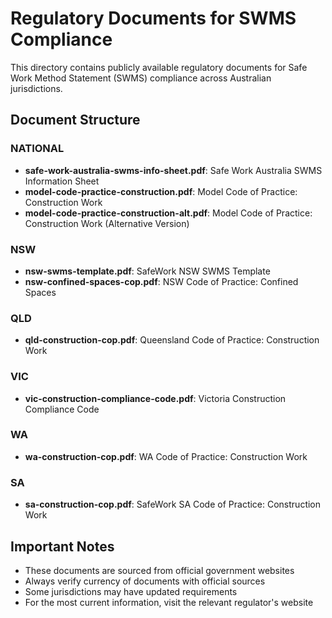 # Regulatory Documents for SWMS Compliance

This directory contains publicly available regulatory documents for Safe Work Method Statement (SWMS) compliance across Australian jurisdictions.

## Document Structure

### NATIONAL
- **safe-work-australia-swms-info-sheet.pdf**: Safe Work Australia SWMS Information Sheet
- **model-code-practice-construction.pdf**: Model Code of Practice: Construction Work
- **model-code-practice-construction-alt.pdf**: Model Code of Practice: Construction Work (Alternative Version)

### NSW
- **nsw-swms-template.pdf**: SafeWork NSW SWMS Template
- **nsw-confined-spaces-cop.pdf**: NSW Code of Practice: Confined Spaces

### QLD
- **qld-construction-cop.pdf**: Queensland Code of Practice: Construction Work

### VIC
- **vic-construction-compliance-code.pdf**: Victoria Construction Compliance Code

### WA
- **wa-construction-cop.pdf**: WA Code of Practice: Construction Work

### SA
- **sa-construction-cop.pdf**: SafeWork SA Code of Practice: Construction Work

## Important Notes

- These documents are sourced from official government websites
- Always verify currency of documents with official sources
- Some jurisdictions may have updated requirements
- For the most current information, visit the relevant regulator's website
